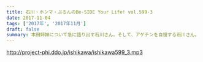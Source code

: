 ```yaml
---
title: 石川・ホンマ・ぶるんのBe-SIDE Your Life! vol.599-3
date: 2017-11-04
tags: ['2017年', '2017年11月']
draft: false
summary: 本田姉妹について急に語り出す石川さん。そして、アゲチンを自慢する石川さん。あ、来週は600回です！MIURA
---
```


http://project-phi.ddo.jp/ishikawa/ishikawa599_3.mp3
